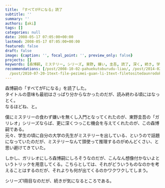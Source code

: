 ```yaml
---
title: 「すべてがFになる」読了
subtitle: ''
summary: ''
authors: [aki]
tags: []
categories: null
date: 2008-05-17 07:05:00+00:00
lastmod: 2008-05-17 07:05:00+00:00
featured: false
draft: false
image: {caption: '', focal_point: '', preview_only: false}
projects: []
keywords: [森博嗣, ミステリー, シリーズ, 東野, 嫌い, 圭吾, 読了, 深く, 続き, 学生]
recommendations: [/post/2008-10-02-pahuekutoburudu-liao/, /post/2014-02-23-hazimetenopatanren-shi-du-shu-hui-nican-jia-simasita-number-hazipata/,
  /post/2010-07-20-1text-file-pezimei-guan-li-1text-filetositedaunrodoke/]
---
```

森博嗣の「すべてがFになる」を読了した。  
タイトルの意味も最初はさっぱり分からなかったのだが、読み終わる頃にはなっとく。  
なるほどね、と。  
  
僕にミステリーの食わず嫌いを無くし入門となってくれたのが、東野圭吾の「ガリレオ」シリーズならば、更に深くつっこむ機会を与えてくれたのが、この森博嗣である。  
元々、学生の頃に自分の大学の先生がミステリーを出している、というので話題になっていたのだが、ミステリーなんて頭使って推理するのがめんどくさい、と思い避けてきていた。  
  
しかし、ガリレオにしろ森博嗣にしろそうなのだが、こんなん想像付かないよというトリックを用意してくる。こちらとしては、それがどういうものなのかを考えることはするのだが、それよりも何が出てくるのかワクワクしてしまう。  
  
シリーズ1冊目なのだが、続きが気になるところである。


